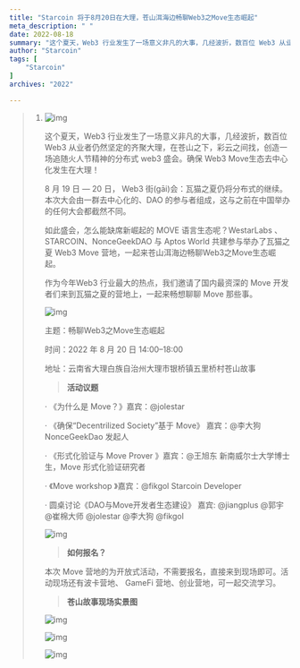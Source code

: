 ```yaml
---
title: "Starcoin 将于8月20日在大理，苍山洱海边畅聊Web3之Move生态崛起"
meta_description: " "
date: 2022-08-18
summary: "这个夏天，Web3 行业发生了一场意义非凡的大事，几经波折，数百位 Web3 从业者仍然坚定的齐聚大理，在苍山之下，彩云之间找，创造一场追随火人节精神的分布式 web3 盛会。确保 Web3 Move生态去中心化发..."
author: "Starcoin"
tags: [
    "Starcoin"
]
archives: "2022"

---
```


> 1. ![img](/images/hackathon/move_part1.png)
>
>    这个夏天，Web3 行业发生了一场意义非凡的大事，几经波折，数百位 Web3 从业者仍然坚定的齐聚大理，在苍山之下，彩云之间找，创造一场追随火人节精神的分布式 web3 盛会。确保 Web3 Move生态去中心化发生在大理！
>
>    8 月 19 日 — 20 日， Web3 街(gāi)会：瓦猫之夏仍将分布式的继续。本次大会由一群去中心化的、DAO 的参与者组成，这与之前在中国举办的任何大会都截然不同。
>
>    如此盛会，怎么能缺席新崛起的 MOVE 语言生态呢？WestarLabs 、STARCOIN、NonceGeekDAO 与 Aptos World 共建参与举办了瓦猫之夏 Web3 Move 营地，一起来苍山洱海边畅聊Web3之Move生态崛起。
>
>    作为今年Web3 行业最大的热点，我们邀请了国内最资深的 Move 开发者们来到瓦猫之夏的营地上，一起来畅想聊聊 Move 那些事。
>
>    ![img](/images/hackathon/move_part2.png)
>
>    主题：畅聊Web3之Move生态崛起
>
>    时间：2022 年 8 月 20 日 14:00–18:00
>
>    地址：云南省大理白族自治州大理市银桥镇五里桥村苍山故事
>
>    > **活动议题**
>
>    · 《为什么是 Move？》嘉宾：@jolestar
>
>    · 《确保“Decentrilized Society”基于 Move》 嘉宾：@李大狗 NonceGeekDao 发起人
>
>    · 《形式化验证与 Move Prover 》嘉宾：@王旭东 新南威尔士大学博士生，Move 形式化验证研究者
>
>    · 《Move workshop 》嘉宾：@fikgol Starcoin Developer
>
>    · 圆桌讨论《DAO与Move开发者生态建设》 嘉宾: @jiangplus @郭宇 @崔棉大师 @jolestar @李大狗 @fikgol
>
>    ![img](/images/hackathon/move_part3.png)
>
>    > **如何报名？**
>
>    本次 Move 营地的为开放式活动，不需要报名，直接来到现场即可。活动现场还有波卡营地、 GameFi 营地、创业营地，可一起交流学习。
>
>    > **苍山故事现场实景图**
>
>    ![img](/images/hackathon/move_part4.png)
>
>    ![img](/images/hackathon/move_part5.png)
>
>    ![img](/images/hackathon/move_part6.png)